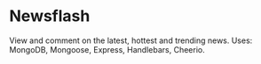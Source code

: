 # Newsflash
View and comment on the latest, hottest and trending news. 
Uses: MongoDB, Mongoose, Express, Handlebars, Cheerio.
